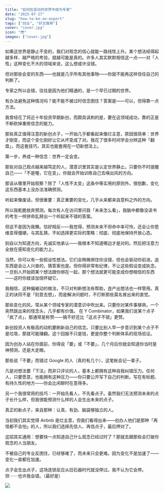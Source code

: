 ```yaml
---
title: "如何在变动的世界中成为专家"
date: "2025-07-27"
slug: "how-to-be-an-expert"
tags: ["创业", "好文推荐"]
cover: "cover.jpg"
icon: "😎"
images: ["cover.jpg"]
---
```

如果这世界是静止不变的，我们对观念的信心就能一路线性上升。某个想法经得起越多样、越严格的考验，就越可能是真的。许多人其实默默相信这一点——对「人性」这种变化不大的领域来说，这么想或许没错。



但对那些会变的东西——也就是几乎所有其他事物——你就不能再这样信任自己的判断了。



专家之所以会错，往往是因为他们精通的，是一个早已过期的世界。



有办法避免这种情况吗？能不能不被过时信念困住？答案是——可以，但得靠一点方法。



我曾经花了将近十年投资早期新创，而颇具讽刺的是，要在这领域成功，靠的正是不断砍掉重练信念的能力。



那些真正值得注意的新创点子，一开始几乎都看起来像烂主意，原因很简单：世界才刚变，而这个变化刚好让它从坏变成了对。我花了很多时间学会分辨这种「翻盘」，而这套技巧，其实也能套用在一切新想法上。



第一步，养成一种信念：世界一定会变。



那些对自己观点越来越笃定的人，潜意识里其实是认定世界静止。只要你不时提醒自己——「不是喔，它在变」，你就会开始训练自己去嗅出风的方向。



那该从哪里开始观察？除了「人性不太变」这条中等实用的原则外，很抱歉，变化这东西基本上没办法准确预测。



听起来像废话，但很重要：真正重要的变化，几乎从来都来自意料之外的方向。



所以我乾脆放弃预测。每次有人在访问里问我「未来怎么看」，我脑中都像没读书的考生一样拼命乱掰出一个听起来不错的答案。



但这不是因为我懒。恰好相反——我觉得，预测未来不但命中率可怜，还会让你思维变得僵硬。与其乱猜，不如选择更实际的策略：彻底、彻底地保持开放心态。



别自以为知道方向，先诚实地承认——我根本不知道哪边才是对的。然后把注意力全放在感知变化的能力上。



当然，你可以有一些假设性想法。它们会稍微绑住你没错，但也会驱动你前进。追东西是会让人兴奋的，猜答案也是。但你得非常有纪律，不让这些假设变成执念。
一旦别人开始把某个想法跟你绑在一起，那个想法就更可能变成你想相信的东西——这时你就该加倍怀疑它。



我相信，这种偏被动的做法，不只对判断想法有帮助，连产出想法也一样管用。真正的诀窍不是「刻意去想」，而是解决问题时，不打断那些莫名冒出来的直觉。



那些变化的风，常从某个领域专家的潜意识中吹出来。只要你对某件事够熟，一个突然跳出来的怪念头，几乎都有价值。
在 Y Combinator，如果我们说某个点子「疯了点」，那通常是称赞——搞不好还比「这点子不错」更赞。



新创投资人有极高的动机要刷新自己的信念。只要比别人早一步意识到某个点子不是垃圾，那就可能赚翻。这个回报不只是钱，更是你整个判断体系的现场验证。



因为创办人站在你面前，你得说「要」或「不要」，几个月后你就会知道你当时是神预测，还是大走眼。



那些说「不要」而错过 Google 的人（真的有几个），这笔帐会记一辈子。



凡是对想法要「下注」而非只评论的人，基本上都拥有这种自我纠错压力。任何人，只要愿意，也能拥有这种压力——你只要公开写下自己的判断。写在有标题、有持久性的地方——你会比闲聊时在意得多。



另一个我很常用的技巧：一开始先看人，不先看点子。虽然我们无法预测未来的点子长什么样，但我很能预测什么样的人会生出未来的点子。



真正的新点子，来自那种：认真、有劲、脑袋够独立的人。



当初我们其实觉得 Airbnb 是烂主意，但我们看得出来——创办人他们是那种「再怪都不会怕」的人，所以我们选择先信人、再信点子，最后押对了。



这招其实通用：想要快一点知道自己什么观念已经过时了？那就去跟那些会打破你观念的人当朋友。



不被自己的专业反困住，已经够难了，而未来只会更难。因为变化不是加速了——变化一直都在加速。



点子会生出点子，这场连锁反应从旧石器时代就没停过。我不认为它会停。
但⋯⋯也许我会错。（最好是）




![](https://prod-files-secure.s3.us-west-2.amazonaws.com/112d0858-5090-4d34-a606-b75eb8d65fd2/46476355-9cf3-4e99-9b7a-3531bc426380/1000202064.png?X-Amz-Algorithm=AWS4-HMAC-SHA256&X-Amz-Content-Sha256=UNSIGNED-PAYLOAD&X-Amz-Credential=ASIAZI2LB4663JMDRX5B%2F20250916%2Fus-west-2%2Fs3%2Faws4_request&X-Amz-Date=20250916T084145Z&X-Amz-Expires=3600&X-Amz-Security-Token=IQoJb3JpZ2luX2VjEBAaCXVzLXdlc3QtMiJHMEUCIE64oZODtu2Z%2FWrzkf%2FI5PJITZgpC9IFwsYfQopGoalTAiEAgQFjicIRx2zWgSo4GYJURuV7mcKu0pH2ZkYsdjjL3YwqiAQIif%2F%2F%2F%2F%2F%2F%2F%2F%2F%2FARAAGgw2Mzc0MjMxODM4MDUiDFvaC5vr0ZNpILZU0CrcA2pRXZ71BkVOtNqLULX%2FScUnl7FotjDhoVXEeTJR4jLcDMtYl1K2mHqUIhLm61Ec7G1yklhrIprNPzjPq75EKadJi533wqLEFFgi%2FYsc2wWQs9MmHlOj7YhjB8mzeQnlrOxSexS9Mnz7bB5RBk%2FS0iEh%2FMjEQTRJZcyiHNetETIThGX%2FG7aMvOoWiU08R8uwnDPJVgAOoBXFkk36r2E5vHo6TA5RfxmyRj8Lcf%2FQStIT6UhG8AejmtZo89FCBgKCt8cRgTBYZ6jfik858%2BnRcjKD7C%2F8N5wIdba0MwgXqB%2B2BLN23gXLW44YqGNFSN%2F5MS6usA571QaVc5TQ%2Fgo1btf11Veba2CuV7cPbLocnWfQXi7q%2Bxy1WcM%2FxQdyNi3SU1LKttTNrz39Msx7efUlPZkf3D1aJ3npGoPoZ4NC6E%2FgT5PZPouKd1pquFS9bvQkA9wMQlvzIyC%2BiGlnyXqXM8mS6J1rZUKHr6fB59gsIGYReOuUh%2BpAB3wqovYsC3z6dWbJnF8nWf7gCK1GBc2qVTRFBVM6dk83iwnqpqQPm3%2Foj6WupGZAGLONkAjCfgcv9uRkoHhLc%2BIWtdV2aH7Xzvq9jeqF7gONxim0q0yz%2B%2FeR0ciBk9Y1ZJVGqUGtMNWkpMYGOqUBJzMPjHv8y9hUqSUPrv6JHvRWQ23Gpr7TM5fuDydVAqZtjEquVPeWFdIuI0TdzGTUbJglbcrAFxksf3WW9AQyAir863BXEZ2quC1i5z3a93J7%2BBk%2F8jxRipBnF7AYpkHr%2FF9Hk4bcgGVWPgQmvt97nhPyAL%2FmS8PWfJAiAcras588xR7nqIDwiea9U%2B6QCLlalfY6zuWIpy%2Bh%2BDGUyMCucD%2FNS34B&X-Amz-Signature=f7cccd23734495f6be8e426d5f6a482e3c98a7d43d05ae49aa19c0050aa2ea28&X-Amz-SignedHeaders=host&x-amz-checksum-mode=ENABLED&x-id=GetObject)

